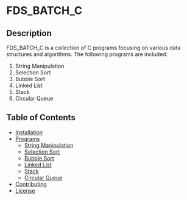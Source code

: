 # FDS_BATCH_C

## Description
FDS_BATCH_C is a collection of C programs focusing on various data structures and algorithms. The following programs are included:

1. String Manipulation
2. Selection Sort
3. Bubble Sort
4. Linked List
5. Stack
6. Circular Queue

## Table of Contents
- [Installation](#installation)
- [Programs](#programs)
  - [String Manipulation](#string-manipulation)
  - [Selection Sort](#selection-sort)
  - [Bubble Sort](#bubble-sort)
  - [Linked List](#linked-list)
  - [Stack](#stack)
  - [Circular Queue](#circular-queue)
- [Contributing](#contributing)
- [License](#license)
